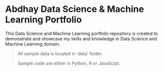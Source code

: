 # Abdhay Data Science & Machine Learning Portfolio

This Data Science and Machine Learning portfolio repository is created to demonstrate and showcase my skills and knowledge in Data Science and Machine Learning domain.

> All sample data is located in 'data' folder.

> Sample code are either in Python, R or JavaScipt.
